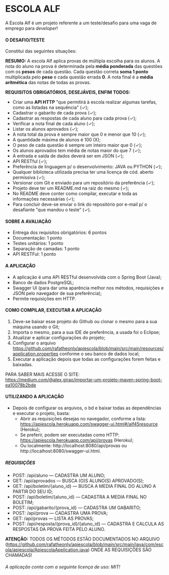 # ESCOLA ALF

A Escola Alf é um projeto referente a um teste/desafio para uma vaga de emprego para *developer*!

#### O DESAFIO/TESTE

Constitui das seguintes situações:

**RESUMO:** A escola Alf aplica provas de múltipla escolha para os alunos. A nota do
aluno na prova é determinada pela **média ponderada** das questões com os
**pesos** de cada questão. Cada questão correta **soma 1 ponto** multiplicada pelo
**peso** e cada questão errada **0**. A nota final é a **média aritmética** das notas de
todas as provas. 

**REQUISITOS OBRIGATÓRIOS, DESEJÁVEIS, ENFIM TODOS:**

- Criar uma **API HTTP** "que permitirá à escola realizar algumas tarefas, como as listadas na sequência" (✓);
- Cadastrar o gabarito de cada prova (✓);
- Cadastrar as respostas de cada aluno para cada prova (✓);
- Verificar a nota final de cada aluno (✓);
- Listar os alunos aprovados (✓);
- A nota total da prova é sempre maior que 0 e menor que 10 (✓);
- A quantidade máxima de alunos é 100 (X);
- O peso de cada questão é sempre um inteiro maior que 0 (✓);
- Os alunos aprovados tem média de notas maior do que 7 (✓);
- A entrada e saída de dados deverá ser em JSON (✓);
- API RESTful (✓);
- Preferência de linguagem p/ o desenvolvimento: JAVA ou PYTHON (✓);
- Qualquer biblioteca utilizada precisa ter uma licença de cód. aberto permissiva (✓);
- Versionar com Git e enviado para um repositório da preferência (✓);
- Projeto deve ter um README.md na raiz do mesmo (✓);
- No README deve conter como compilar, executar e toda as informações necessárias (✓);
- Para concluir deve-se enviar o link do repositório por e-mail p/ o desafiante "que mandou o teste" (✓).

#### SOBRE A AVALIAÇÃO

- Entrega dos requisitos obrigatórios: 6 pontos
- Documentação: 1 ponto
- Testes unitários: 1 ponto 
- Separação de camadas: 1 ponto
- API RESTFul: 1 ponto

#### A APLICAÇÃO

- A aplicação é uma API RESTful desenvolvida com o Spring Boot (Java);
- Banco de dados PostgreSQL;
- Swagger UI (para dar uma aparência melhor nos métodos, requisições e JSON pelo navegador de sua preferência);
- Permite requisições em HTTP.

#### COMO COMPILAR, EXECUTAR A APLICAÇÃO

1. Deve-se baixar esse projeto do Github ou clonar o mesmo para a sua máquina usando o Git;
2. Importa o mesmo, para a sua IDE de preferência, a usada foi o Eclipse;
3. Atualizar e aplicar configurações do projeto;
4. Configurar o arquivo https://github.com/rafatheonly/apiescola/blob/main/src/main/resources/application.properties conforme o seu banco de dados local;
5. Executar a aplicação depois que todas as configurações forem feitas e baixadas.

PARA SABER MAIS ACESSE O SITE: https://medium.com/@alex.girao/importar-um-projeto-maven-spring-boot-ea10078b2bde

#### UTILIZANDO A APLICAÇÃO

- Depois de configurar os arquivos, o bd e baixar todas as dependências e executar o projeto, basta:
    - Abrir as requisições desejas no navegador, conforme a lista: https://apiescola.herokuapp.com/swagger-ui.html#/alf45resource (Heroku);
    - Se preferir, podem ser executadas como HTTP: https://apiescola.herokuapp.com/api/provas (Heroku);
    - Ou localmente: http://localhost:8080/api/provas ou http://localhost:8080/swagger-ui.html.

##### REQUISIÇÕES

- POST: /api/aluno — CADASTRA UM ALUNO;
- GET: /api/aprovados — BUSCA (O)S ALUNO(S) APROVADO(S);
- GET: /api/boletim/{aluno_id} — BUSCA A MEDIA FINAL DO ALUNO A PARTIR DO SEU ID;
- POST: /api/boletim/{aluno_id} — CADASTRA A MEDIA FINAL NO BOLETIM;
- POST: /api/gabarito/{prova_id} — CADASTRA UM GABARITO;
- POST: /api/prova — CADASTRA UMA PROVA;
- GET: /api/provas — LISTA AS PROVAS;
- POST: /api/resposta/{prova_id}/{aluno_id} — CADASTRA E CALCULA AS RESPOSTAS DA PROVA FEITA PELO ALUNO.

**ATENÇÃO:** TODOS OS MÉTODOS ESTÃO DOCUMENTADOS NO ARQUIVO (https://github.com/rafatheonly/apiescola/blob/main/src/main/java/com/escola/apiescola/ApiescolaApplication.java) ONDE AS REQUISIÇÕES SÃO CHAMADAS! 

###### A aplicação conta com a seguinte licença de uso: MIT!
